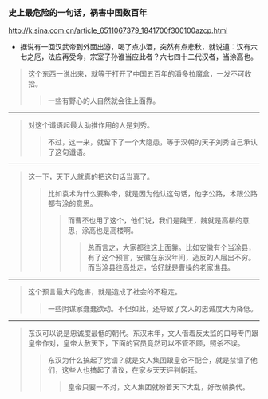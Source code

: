### 史上最危险的一句话，祸害中国数百年
http://k.sina.com.cn/article_6511067379_1841700f300100azcp.html
- 据说有一回汉武帝到外面出游，喝了点小酒，突然有点悲秋，就说道：汉有六七之厄，法应再受命，宗室子孙谁当应此者？六七四十二代汉者，当涂高也。
>这个东西一说出来，就等于打开了中国五百年的潘多拉魔盒，一发不可收拾。
>>一些有野心的人自然就会往上面靠。
---
>对这个谶语起最大助推作用的人是刘秀。
>>不过，这一来，就留下了一个大隐患，等于汉朝的天子刘秀自己承认了这句谶语。
---
>这一下，天下人就真的把这句话当真了。
>>比如袁术为什么要称帝，就是因为他认这句话，他字公路，术跟公路都有涂的意思。
>>>而曹丕也用了这个，他们说，我们是魏王，魏就是高楼的意思，涂高也是高楼啊。
>>>>总而言之，大家都往这上面靠。比如安徽有个当涂县，有了这个预言，安徽在东汉年间，造反的人层出不穷。而当涂县往高处走，恰好就是曹操的老家谯县。
---
>这个预言最大的危害，就是造成了社会的不稳定。
>>一些阴谋家蠢蠢欲动。不但如此，还导致了文人的忠诚度大为降低。
---
>东汉可以说是忠诚度最低的朝代。东汉末年，文人借着反太监的口号专门跟皇帝作对，皇帝大赦天下，下面的官员竟然可以不管不顾，照杀不误。
>>东汉为什么搞起了党锢？就是文人集团跟皇帝不配合，就是禁锢了他们，这些人也搞起了清议，在家乡天天评判朝廷。
>>>皇帝只要一不对，文人集团就盼着天下大乱，好改朝换代。